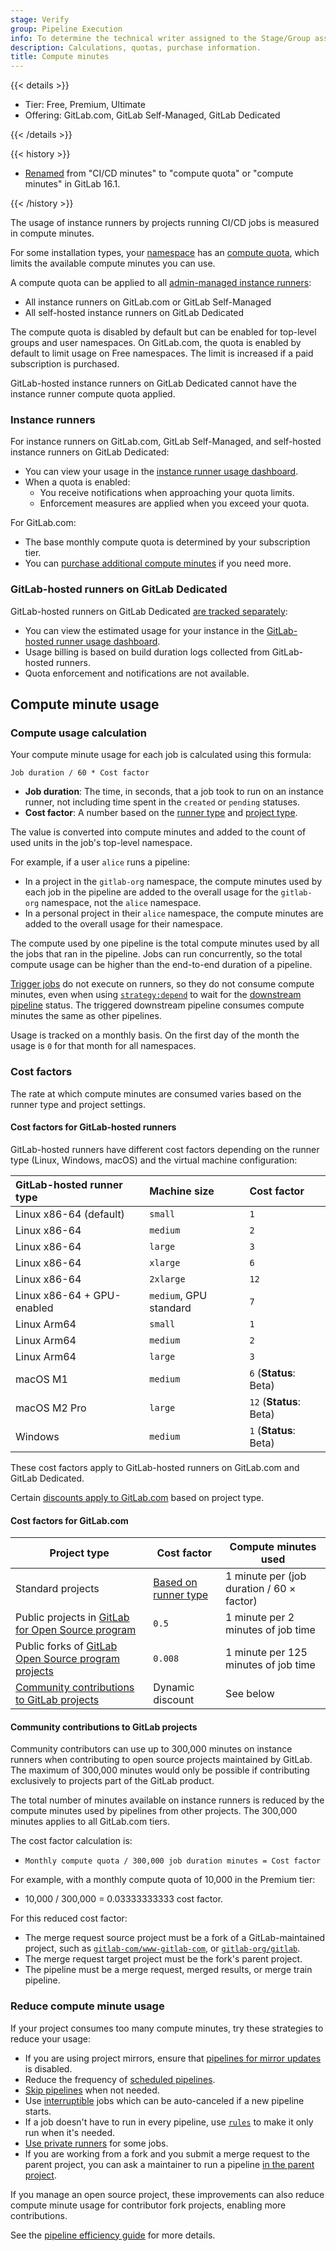 ```yaml
---
stage: Verify
group: Pipeline Execution
info: To determine the technical writer assigned to the Stage/Group associated with this page, see https://handbook.gitlab.com/handbook/product/ux/technical-writing/#assignments
description: Calculations, quotas, purchase information.
title: Compute minutes
---
```


{{< details >}}

- Tier: Free, Premium, Ultimate
- Offering: GitLab.com, GitLab Self-Managed, GitLab Dedicated

{{< /details >}}

{{< history >}}

- [Renamed](https://gitlab.com/groups/gitlab-com/-/epics/2150) from "CI/CD minutes" to "compute quota" or "compute minutes" in GitLab 16.1.

{{< /history >}}

The usage of instance runners by projects running CI/CD jobs is measured in compute minutes.

For some installation types, your [namespace](../../user/namespace/_index.md) has an [compute quota](instance_runner_compute_minutes.md#compute-quota-enforcement),
which limits the available compute minutes you can use.

A compute quota can be applied to all [admin-managed instance runners](instance_runner_compute_minutes.md):

- All instance runners on GitLab.com or GitLab Self-Managed
- All self-hosted instance runners on GitLab Dedicated

The compute quota is disabled by default but can be enabled for top-level groups and user namespaces.
On GitLab.com, the quota is enabled by default to limit usage on Free namespaces. The limit is increased if a paid subscription is purchased.

GitLab-hosted instance runners on GitLab Dedicated cannot have the instance runner compute quota applied.

### Instance runners

For instance runners on GitLab.com, GitLab Self-Managed, and self-hosted instance runners on GitLab Dedicated:

- You can view your usage in the [instance runner usage dashboard](instance_runner_compute_minutes.md#view-usage).
- When a quota is enabled:
  - You receive notifications when approaching your quota limits.
  - Enforcement measures are applied when you exceed your quota.

For GitLab.com:

- The base monthly compute quota is determined by your subscription tier.
- You can [purchase additional compute minutes](../../subscriptions/gitlab_com/compute_minutes.md) if you need more.

### GitLab-hosted runners on GitLab Dedicated

GitLab-hosted runners on GitLab Dedicated [are tracked separately](dedicated_hosted_runner_compute_minutes.md):

- You can view the estimated usage for your instance in the [GitLab-hosted runner usage dashboard](dedicated_hosted_runner_compute_minutes.md#view-compute-usage).
- Usage billing is based on build duration logs collected from GitLab-hosted runners.
- Quota enforcement and notifications are not available.

## Compute minute usage

### Compute usage calculation

Your compute minute usage for each job is calculated using this formula:

```plaintext
Job duration / 60 * Cost factor
```

- **Job duration**: The time, in seconds, that a job took to run on an instance runner,
  not including time spent in the `created` or `pending` statuses.
- **Cost factor**: A number based on the [runner type](#cost-factors-for-gitlab-hosted-runners) and
  [project type](#cost-factors-for-gitlabcom).

The value is converted into compute minutes and added to the count of used units
in the job's top-level namespace.

For example, if a user `alice` runs a pipeline:

- In a project in the `gitlab-org` namespace, the compute minutes used by each job in the pipeline are
  added to the overall usage for the `gitlab-org` namespace, not the `alice` namespace.
- In a personal project in their `alice` namespace, the compute minutes are added
  to the overall usage for their namespace.

The compute used by one pipeline is the total compute minutes used by all the jobs
that ran in the pipeline. Jobs can run concurrently, so the total compute usage
can be higher than the end-to-end duration of a pipeline.

[Trigger jobs](../yaml/_index.md#trigger) do not execute on runners, so they do not
consume compute minutes, even when using [`strategy:depend`](../yaml/_index.md#triggerstrategy)
to wait for the [downstream pipeline](downstream_pipelines.md) status.
The triggered downstream pipeline consumes compute minutes the same as other pipelines.

Usage is tracked on a monthly basis. On the first day of the month the usage is `0` for that month for all namespaces.

### Cost factors

The rate at which compute minutes are consumed varies based on the runner type and project settings.

#### Cost factors for GitLab-hosted runners

GitLab-hosted runners have different cost factors depending on the runner type
(Linux, Windows, macOS) and the virtual machine configuration:

| GitLab-hosted runner type  | Machine size           | Cost factor             |
|:---------------------------|:-----------------------|:------------------------|
| Linux x86-64 (default)     | `small`                | `1`                     |
| Linux x86-64               | `medium`               | `2`                     |
| Linux x86-64               | `large`                | `3`                     |
| Linux x86-64               | `xlarge`               | `6`                     |
| Linux x86-64               | `2xlarge`              | `12`                    |
| Linux x86-64 + GPU-enabled | `medium`, GPU standard | `7`                     |
| Linux Arm64                | `small`                | `1`                     |
| Linux Arm64                | `medium`               | `2`                     |
| Linux Arm64                | `large`                | `3`                     |
| macOS M1                   | `medium`               | `6` (**Status**: Beta)  |
| macOS M2 Pro               | `large`                | `12` (**Status**: Beta) |
| Windows                    | `medium`               | `1` (**Status**: Beta)  |

These cost factors apply to GitLab-hosted runners on GitLab.com and GitLab Dedicated.

Certain [discounts apply to GitLab.com](#cost-factors-for-gitlabcom) based on project type.

#### Cost factors for GitLab.com

| Project type | Cost factor | Compute minutes used |
|--------------|-------------|---------------------|
| Standard projects | [Based on runner type](#cost-factors-for-gitlab-hosted-runners) | 1 minute per (job duration / 60 × factor) |
| Public projects in [GitLab for Open Source program](../../subscriptions/community_programs.md#gitlab-for-open-source) | `0.5` | 1 minute per 2 minutes of job time |
| Public forks of [GitLab Open Source program projects](../../subscriptions/community_programs.md#gitlab-for-open-source) | `0.008` | 1 minute per 125 minutes of job time |
| [Community contributions to GitLab projects](#community-contributions-to-gitlab-projects) | Dynamic discount | See below |

#### Community contributions to GitLab projects

Community contributors can use up to 300,000 minutes on instance runners when contributing to open source projects
maintained by GitLab. The maximum of 300,000 minutes would only be possible if contributing exclusively to projects
part of the GitLab product.

The total number of minutes available on instance runners is reduced by the compute minutes used by pipelines from
other projects. The 300,000 minutes applies to all GitLab.com tiers.

The cost factor calculation is:

- `Monthly compute quota / 300,000 job duration minutes = Cost factor`

For example, with a monthly compute quota of 10,000 in the Premium tier:

- 10,000 / 300,000 = 0.03333333333 cost factor.

For this reduced cost factor:

- The merge request source project must be a fork of a GitLab-maintained project,
  such as [`gitlab-com/www-gitlab-com`](https://gitlab.com/gitlab-com/www-gitlab-com),
  or [`gitlab-org/gitlab`](https://gitlab.com/gitlab-org/gitlab).
- The merge request target project must be the fork's parent project.
- The pipeline must be a merge request, merged results, or merge train pipeline.

### Reduce compute minute usage

If your project consumes too many compute minutes, try these strategies to reduce your usage:

- If you are using project mirrors, ensure that [pipelines for mirror updates](../../user/project/repository/mirror/pull.md#trigger-pipelines-for-mirror-updates)
  is disabled.
- Reduce the frequency of [scheduled pipelines](schedules.md).
- [Skip pipelines](_index.md#skip-a-pipeline) when not needed.
- Use [interruptible](../yaml/_index.md#interruptible) jobs which can be auto-canceled
  if a new pipeline starts.
- If a job doesn't have to run in every pipeline, use [`rules`](../jobs/job_control.md)
  to make it only run when it's needed.
- [Use private runners](../runners/runners_scope.md#group-runners) for some jobs.
- If you are working from a fork and you submit a merge request to the parent project,
  you can ask a maintainer to run a pipeline [in the parent project](merge_request_pipelines.md#run-pipelines-in-the-parent-project).

If you manage an open source project, these improvements can also reduce compute minute
usage for contributor fork projects, enabling more contributions.

See the [pipeline efficiency guide](pipeline_efficiency.md) for more details.
